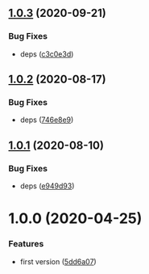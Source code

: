 ## [1.0.3](https://github.com/NaturalCycles/bench-lib/compare/v1.0.2...v1.0.3) (2020-09-21)


### Bug Fixes

* deps ([c3c0e3d](https://github.com/NaturalCycles/bench-lib/commit/c3c0e3d39068f6f16516b4a5ab621b25721cc8f7))

## [1.0.2](https://github.com/NaturalCycles/bench-lib/compare/v1.0.1...v1.0.2) (2020-08-17)


### Bug Fixes

* deps ([746e8e9](https://github.com/NaturalCycles/bench-lib/commit/746e8e92248a7967b42fbe81aabb88cb4db9c9fa))

## [1.0.1](https://github.com/NaturalCycles/bench-lib/compare/v1.0.0...v1.0.1) (2020-08-10)


### Bug Fixes

* deps ([e949d93](https://github.com/NaturalCycles/bench-lib/commit/e949d93e7ff438dd6dbbde3e4ee15ded1e7b1254))

# 1.0.0 (2020-04-25)


### Features

* first version ([5dd6a07](https://github.com/NaturalCycles/bench-lib/commit/5dd6a072aefa8125589cc7e4203ddcaebc766a09))

